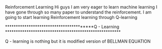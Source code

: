 Reinforcement Learning 
Hi guys I am very eager to learn machine learning I have gone through so many paper to understand the reinforcement.
I am going to start learning Reinforcement learning through Q-learning

****************************************Q - Learning ******************************************************


Q - learning is nothing but it is modified version of BELLMAN EQUATION

